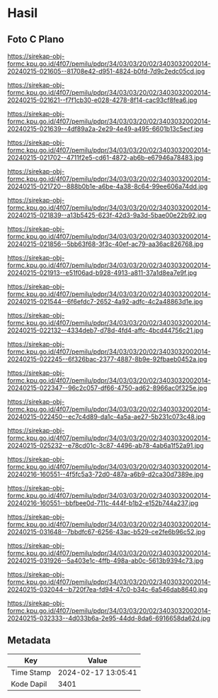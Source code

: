 # Hasil

## Foto C Plano

https://sirekap-obj-formc.kpu.go.id/4f07/pemilu/pdpr/34/03/03/20/02/3403032002014-20240215-021605--81708e42-d951-4824-b0fd-7d9c2edc05cd.jpg

https://sirekap-obj-formc.kpu.go.id/4f07/pemilu/pdpr/34/03/03/20/02/3403032002014-20240215-021621--f7f1cb30-e028-4278-8f14-cac93cf8fea6.jpg

https://sirekap-obj-formc.kpu.go.id/4f07/pemilu/pdpr/34/03/03/20/02/3403032002014-20240215-021639--4df89a2a-2e29-4e49-a495-6601b13c5ecf.jpg

https://sirekap-obj-formc.kpu.go.id/4f07/pemilu/pdpr/34/03/03/20/02/3403032002014-20240215-021702--4711f2e5-cd61-4872-ab6b-e67946a78483.jpg

https://sirekap-obj-formc.kpu.go.id/4f07/pemilu/pdpr/34/03/03/20/02/3403032002014-20240215-021720--888b0b1e-a6be-4a38-8c64-99ee606a74dd.jpg

https://sirekap-obj-formc.kpu.go.id/4f07/pemilu/pdpr/34/03/03/20/02/3403032002014-20240215-021839--a13b5425-623f-42d3-9a3d-5bae00e22b92.jpg

https://sirekap-obj-formc.kpu.go.id/4f07/pemilu/pdpr/34/03/03/20/02/3403032002014-20240215-021856--5bb63f68-3f3c-40ef-ac79-aa36ac826768.jpg

https://sirekap-obj-formc.kpu.go.id/4f07/pemilu/pdpr/34/03/03/20/02/3403032002014-20240215-021913--e51f06ad-b928-4913-a811-37a1d8ea7e9f.jpg

https://sirekap-obj-formc.kpu.go.id/4f07/pemilu/pdpr/34/03/03/20/02/3403032002014-20240215-021544--6f6efdc7-2652-4a92-adfc-4c2a48863d1e.jpg

https://sirekap-obj-formc.kpu.go.id/4f07/pemilu/pdpr/34/03/03/20/02/3403032002014-20240215-022132--4334deb7-d78d-4fd4-affc-4bcd44756c21.jpg

https://sirekap-obj-formc.kpu.go.id/4f07/pemilu/pdpr/34/03/03/20/02/3403032002014-20240215-022245--6f326bac-2377-4887-8b9e-92fbaeb0452a.jpg

https://sirekap-obj-formc.kpu.go.id/4f07/pemilu/pdpr/34/03/03/20/02/3403032002014-20240215-022347--96c2c057-df66-4750-ad62-8966ac0f325e.jpg

https://sirekap-obj-formc.kpu.go.id/4f07/pemilu/pdpr/34/03/03/20/02/3403032002014-20240215-022450--ec7c4d89-da1c-4a5a-ae27-5b231c073c48.jpg

https://sirekap-obj-formc.kpu.go.id/4f07/pemilu/pdpr/34/03/03/20/02/3403032002014-20240215-025232--e78cd01c-3c87-4496-ab78-4ab6a1f52a91.jpg

https://sirekap-obj-formc.kpu.go.id/4f07/pemilu/pdpr/34/03/03/20/02/3403032002014-20240216-160551--4f5fc5a3-72d0-487a-a6b9-d2ca30d7389e.jpg

https://sirekap-obj-formc.kpu.go.id/4f07/pemilu/pdpr/34/03/03/20/02/3403032002014-20240216-160551--bbfbee0d-711c-444f-b1b2-e152b744a237.jpg

https://sirekap-obj-formc.kpu.go.id/4f07/pemilu/pdpr/34/03/03/20/02/3403032002014-20240215-031648--7bbdfc67-6256-43ac-b529-ce2fe6b96c52.jpg

https://sirekap-obj-formc.kpu.go.id/4f07/pemilu/pdpr/34/03/03/20/02/3403032002014-20240215-031926--5a403e1c-4ffb-498a-ab0c-5613b9394c73.jpg

https://sirekap-obj-formc.kpu.go.id/4f07/pemilu/pdpr/34/03/03/20/02/3403032002014-20240215-032044--b720f7ea-fd94-47c0-b34c-6a546dab8640.jpg

https://sirekap-obj-formc.kpu.go.id/4f07/pemilu/pdpr/34/03/03/20/02/3403032002014-20240215-032333--4d033b6a-2e95-44dd-8da6-6916658da62d.jpg


## Metadata

| Key        | Value               |
| ---------- | ------------------- |
| Time Stamp | 2024-02-17 13:05:41 |
| Kode Dapil | 3401                |



